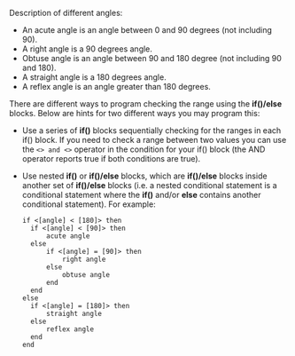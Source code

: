 Description of different angles:

  -   An acute angle is an angle between 0 and 90 degrees (not including 90).
  -   A right angle is a 90 degrees angle.
  -   Obtuse angle is an angle between 90 and 180 degree (not including 90 and 180).
  -   A straight angle is a 180 degrees angle.
  -   A reflex angle is an angle greater than 180 degrees.

There are different ways to program checking the range using the **if()/else** blocks. Below are hints for two different ways you may program this:

  -   Use a series of **if()** blocks sequentially checking for the ranges in each if() block. If you need to check a range between two values you can use the `<> and <>` operator in the condition for your if() block (the AND operator reports true if both conditions are true).

  -   Use nested **if()** or **if()/else** blocks, which are **if()/else** blocks inside another set of **if()/else** blocks (i.e. a nested conditional statement is a conditional statement where the **if()** and/or **else** contains another conditional statement). For example:

      ```scratch
      if <[angle] < [180]> then
      	if <[angle] < [90]> then
      		acute angle
      	else
      		if <[angle] = [90]> then
      			right angle
      		else
      			obtuse angle
      		end
      	end
      else
      	if <[angle] = [180]> then
      		straight angle
      	else
      		reflex angle
      	end
      end
      ```
